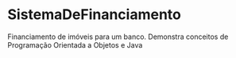 # SistemaDeFinanciamento
 Financiamento de imóveis para um banco. Demonstra conceitos de Programação Orientada a Objetos e Java
